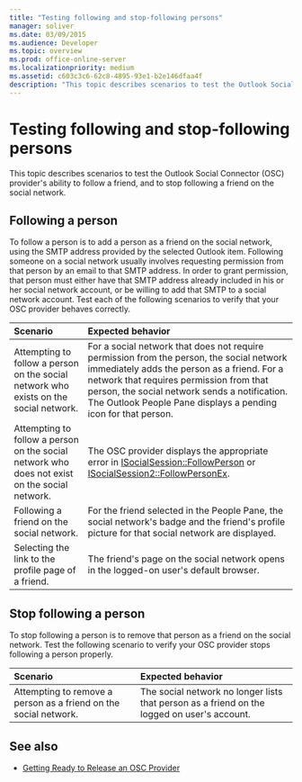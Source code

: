 ```yaml
---
title: "Testing following and stop-following persons"
manager: soliver
ms.date: 03/09/2015
ms.audience: Developer
ms.topic: overview
ms.prod: office-online-server
ms.localizationpriority: medium
ms.assetid: c603c3c6-62c8-4895-93e1-b2e146dfaa4f
description: "This topic describes scenarios to test the Outlook Social Connector (OSC) provider's ability to follow a friend, and to stop following a friend on the social network."
---
```


# Testing following and stop-following persons

This topic describes scenarios to test the Outlook Social Connector (OSC) provider's ability to follow a friend, and to stop following a friend on the social network.
  
## Following a person

To follow a person is to add a person as a friend on the social network, using the SMTP address provided by the selected Outlook item. Following someone on a social network usually involves requesting permission from that person by an email to that SMTP address. In order to grant permission, that person must either have that SMTP address already included in his or her social network account, or be willing to add that SMTP to a social network account. Test each of the following scenarios to verify that your OSC provider behaves correctly.
  
|**Scenario**|**Expected behavior**|
|:-----|:-----|
|Attempting to follow a person on the social network who exists on the social network. |For a social network that does not require permission from the person, the social network immediately adds the person as a friend. For a network that requires permission from that person, the social network sends a notification. The Outlook People Pane displays a pending icon for that person. |
|Attempting to follow a person on the social network who does not exist on the social network. |The OSC provider displays the appropriate error in [ISocialSession::FollowPerson](isocialsession-followperson.md) or [ISocialSession2::FollowPersonEx](isocialsession2-followpersonex.md). |
|Following a friend on the social network. |For the friend selected in the People Pane, the social network's badge and the friend's profile picture for that social network are displayed. |
|Selecting the link to the profile page of a friend. |The friend's page on the social network opens in the logged-on user's default browser. |
   
## Stop following a person

To stop following a person is to remove that person as a friend on the social network. Test the following scenario to verify your OSC provider stops following a person properly.
  
|**Scenario**|**Expected behavior**|
|:-----|:-----|
|Attempting to remove a person as a friend on the social network. |The social network no longer lists that person as a friend on the logged on user's account. |
   
## See also

- [Getting Ready to Release an OSC Provider](getting-ready-to-release-an-osc-provider.md)

